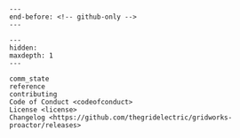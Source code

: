 ```{include} ../README.md
---
end-before: <!-- github-only -->
---
```

[license]: license
[contributor guide]: contributing
[communication state]: comm_state

```{toctree}
---
hidden:
maxdepth: 1
---

comm_state
reference
contributing
Code of Conduct <codeofconduct>
License <license>
Changelog <https://github.com/thegridelectric/gridworks-proactor/releases>
```
